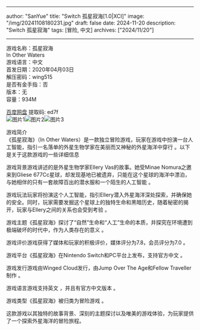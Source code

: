 
---
author: "SanYue"
title: "Switch 孤星寂海[1.0|XCI]"
image: "/img/20241108180231.jpg"
draft: false
date: 2024-11-20
description: "Switch 孤星寂海"
tags: [冒险, 中文]
archives: ["2024/11/20"]

---

游戏名称：孤星寂海   
In Other Waters    
游戏语言：中文  
首发日期：2020年04月03日  
解压密码：wing515  
是否有金手指：否  
版本：无   
容量：934M

[百度网盘](https//pan.baidu.com/s/181BqmqODsQzAweFqa7Noow) 提取码: ed7f  
![图片1](/img/d1dfbd.jpg)![图片2](/img/c0ba0a.jpg)![图片3](/img/17f004.jpg)  

游戏简介  
《孤星寂海》（In Other Waters）是一款独立冒险游戏，玩家在游戏中扮演一台人工智能，指引一名落单的外星生物学家在美丽而又神秘的外星海洋中穿行
。以下是关于这款游戏的一些详细信息

游戏背景游戏讲述的是外星生物学家Ellery Vas的故事。她受Minae Nomura之邀来到Gliese 677Cc星球，却发现基地已被遗弃，只能在这个星球的海洋中漂泊，与她相伴的只有一套故障百出的潜水服和一个陌生的人工智能
。

游戏玩法玩家将扮演这个人工智能，指引Ellery潜入外星海洋深处探索，并确保她的安全。同时，玩家需要发掘这个星球上的独特生命和黑暗历史，随着秘密的揭开，玩家与Ellery之间的关系也会受到考验
。

游戏主题《孤星寂海》探讨了“自然”生命和“人工”生命的本质，并探究在环境遭到极端破坏的时代中，作为人类存在的意义
。

游戏评价游戏获得了媒体和玩家的积极评价，媒体评分为7.8，会员评分为7.0
。

游戏平台《孤星寂海》在Nintendo Switch和PC平台上发布，支持官方中文
。

游戏发行游戏由Winged Cloud发行，由Jump Over The Age和Fellow Traveller制作
。

游戏语言游戏支持英文
，并且有官方中文版本
。

游戏类型《孤星寂海》被归类为冒险游戏
。

这款游戏以其独特的故事背景、深刻的主题探讨以及唯美的游戏体验，为玩家提供了一个探索外星海洋的冒险旅程。
